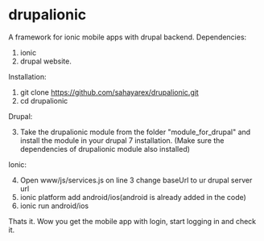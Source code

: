 # drupalionic
A framework for ionic mobile apps with drupal backend.
Dependencies:

1. ionic
2. drupal website.

Installation:

1. git clone https://github.com/sahayarex/drupalionic.git
2. cd drupalionic

Drupal:

3. Take the drupalionic module from the folder "module_for_drupal" 
   and install the module in your drupal 7 installation.
   (Make sure the dependencies of drupalionic module also installed)

Ionic:

4. Open www/js/services.js on line 3 change baseUrl to ur drupal server url
5. ionic platform add android/ios(android is already added in the code)
6. ionic run android/ios

Thats it. Wow you get the mobile app with login, start logging in and check it.

